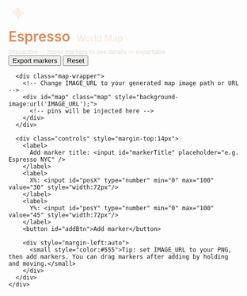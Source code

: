 <!doctype html>
<html lang="en">
<head>
<meta charset="utf-8" />
<meta name="viewport" content="width=device-width,initial-scale=1" />
<title>Espresso World Map — Interactive</title>
<style>
  :root{
    --bg:#fff6f0;
    --card-bg:#3e210f; /* espresso dark brown header */
    --accent:#d88b57;  /* espresso warm accent */
    --map-frame-bg: #0f0f0f; /* inner map background */
    --pin-bg: #c66b29;
    --pin-stroke: rgba(0,0,0,0.25);
    font-family: Inter, system-ui, -apple-system, "Segoe UI", Roboto, "Helvetica Neue", Arial;
  }

  html,body{height:100%;margin:0;background:var(--bg);color:#222}
  .container{
    max-width:1100px;
    margin:36px auto;
    padding:18px;
  }

  .card{
    background: linear-gradient(180deg, var(--card-bg), #401f0d);
    border-radius:14px;
    box-shadow:0 10px 30px rgba(0,0,0,0.25);
    padding:18px;
    color:var(--accent);
  }

  .header{
    display:flex;
    align-items:center;
    gap:18px;
    padding:6px 8px 14px 8px;
  }

  .logo {
    height:44px;
    width:44px;
    display:flex;
    align-items:center;
    justify-content:center;
    background:transparent;
  }
  .title{
    font-size:28px;
    font-weight:600;
    color:var(--accent);
  }
  .subtitle{
    color:#f6e8de;
    margin-left:6px;
    font-weight:500;
    font-size:18px;
  }

  /* Map area */
  .map-wrapper{
    margin-top:12px;
    background:var(--map-frame-bg);
    border-radius:12px;
    padding:14px;
  }

  .map{
    position:relative;
    width:100%;
    /* 16:9-ish ratio */
    aspect-ratio: 16/9;
    border-radius:8px;
    overflow:hidden;
    background-size:cover;
    background-position:center center;
    box-shadow: inset 0 0 0 6px rgba(0,0,0,0.35);
  }

  /* Pins are positioned with left/top % */
  .pin{
    position:absolute;
    transform: translate(-50%,-100%) scale(1);
    cursor:pointer;
    transition: transform .12s ease, box-shadow .12s ease;
    display:flex;
    align-items:center;
    justify-content:center;
    width:34px;
    height:34px;
  }

  .pin .dot{
    width:20px;height:20px;border-radius:50%;
    background:var(--pin-bg);
    border:3px solid #fff6f0;
    box-shadow: 0 6px 14px var(--pin-stroke);
  }

  .pin:hover{ transform: translate(-50%,-100%) scale(1.08); }

  .tooltip{
    position:absolute;
    background: #24160f;
    color: #ffdcb8;
    padding:8px 10px;
    font-size:13px;
    border-radius:8px;
    pointer-events:none;
    transform: translate(-50%, -120%);
    white-space:nowrap;
    box-shadow: 0 6px 16px rgba(0,0,0,0.45);
    opacity:0;
    transition:opacity .12s ease;
  }
  .pin:hover + .tooltip, .tooltip.show { opacity:1; }

  /* Controls area */
  .controls{
    display:flex;
    gap:12px;
    margin-top:12px;
    flex-wrap:wrap;
  }

  .controls button, .controls input, .controls select {
    padding:8px 10px;
    border-radius:8px;
    border:1px solid rgba(0,0,0,0.12);
    background:#fff;
    font-size:14px;
  }

  .small { font-size:13px; padding:6px 8px; }

  .right{
    margin-left:auto;
    display:flex;
    gap:8px;
    align-items:center;
  }

  /* Simple responsive */
  @media (max-width:640px){
    .title{font-size:20px}
    .subtitle{font-size:14px}
    .pin{width:28px;height:28px}
    .pin .dot{width:14px;height:14px}
  }
</style>
</head>
<body>
  <div class="container">
    <div class="card">
      <div class="header">
        <div class="logo" aria-hidden>
          <!-- Replace with the Espresso logo SVG or image if you have it -->
          <svg width="44" height="44" viewBox="0 0 44 44" xmlns="http://www.w3.org/2000/svg" role="img" aria-label="Espresso logo">
            <circle cx="22" cy="22" r="20" fill="none" stroke="none"></circle>
            <!-- simplified sun motif -->
            <g transform="translate(2,2)" fill="#d88b57">
              <path d="M20 0v6h4v4h6v4h-6v4h-4v6h-4v-6h-4v-4H6V6h6V2h4V0z" opacity="0.12"/>
            </g>
          </svg>
        </div>
        <div>
          <div class="title">Espresso <span class="subtitle">World Map</span></div>
          <div style="font-size:12px;color:#f1d7c2;margin-top:6px">Interactive — hover markers to see details — exportable</div>
        </div>
        <div class="right">
          <button id="exportBtn" class="small">Export markers</button>
          <button id="resetBtn" class="small">Reset</button>
        </div>
      </div>

      <div class="map-wrapper">
        <!-- Change IMAGE_URL to your generated map image path or URL -->
        <div id="map" class="map" style="background-image:url('IMAGE_URL');">
          <!-- pins will be injected here -->
        </div>
      </div>

      <div class="controls" style="margin-top:14px">
        <label>
          Add marker title: <input id="markerTitle" placeholder="e.g. Espresso NYC" />
        </label>
        <label>
          X%: <input id="posX" type="number" min="0" max="100" value="30" style="width:72px"/>
        </label>
        <label>
          Y%: <input id="posY" type="number" min="0" max="100" value="45" style="width:72px"/>
        </label>
        <button id="addBtn">Add marker</button>

        <div style="margin-left:auto">
          <small style="color:#555">Tip: set IMAGE_URL to your PNG, then add markers. You can drag markers after adding by holding and moving.</small>
        </div>
      </div>
    </div>
  </div>

<script>
/*
 Simple interactive marker manager.
 Markers are positioned with left/top percent values.
 - You can add markers with title and coordinates
 - Hover shows tooltip
 - Export returns JSON to the console and downloads a file
 - Markers are draggable (mouse + touch)
*/

const mapEl = document.getElementById('map');
const addBtn = document.getElementById('addBtn');
const markerTitle = document.getElementById('markerTitle');
const posX = document.getElementById('posX');
const posY = document.getElementById('posY');
const exportBtn = document.getElementById('exportBtn');
const resetBtn = document.getElementById('resetBtn');

let markers = [
  // default sample markers (approx percent positions based on provided mock image)
  {id: cryptoRandomId(), title:'North America', x:30, y:45},
  {id: cryptoRandomId(), title:'South America', x:28, y:72},
  {id: cryptoRandomId(), title:'Africa', x:52, y:60},
  {id: cryptoRandomId(), title:'Asia', x:68, y:38},
  {id: cryptoRandomId(), title:'Australia', x:80, y:78},
];

function cryptoRandomId(){ return 'm_'+Math.random().toString(36).slice(2,9); }

function renderMarkers(){
  mapEl.innerHTML = ''; // clear
  markers.forEach(m=>{
    const pin = document.createElement('div');
    pin.className = 'pin';
    pin.style.left = m.x + '%';
    pin.style.top = m.y + '%';
    pin.dataset.id = m.id;

    // inner dot
    const dot = document.createElement('div');
    dot.className = 'dot';
    pin.appendChild(dot);

    // tooltip (sibling inside map so it follows)
    const tooltip = document.createElement('div');
    tooltip.className = 'tooltip';
    tooltip.textContent = m.title || '(untitled)';

    // click to remove
    pin.addEventListener('contextmenu', (ev)=>{
      ev.preventDefault();
      if(confirm('Delete marker "'+m.title+'"?')) {
        markers = markers.filter(x=>x.id!==m.id);
        renderMarkers();
      }
    });

    // drag support
    makeDraggable(pin, (clientX, clientY) => {
      // compute percent relative to mapEl
      const rect = mapEl.getBoundingClientRect();
      const px = Math.max(0, Math.min(1, (clientX - rect.left) / rect.width));
      const py = Math.max(0, Math.min(1, (clientY - rect.top) / rect.height));
      m.x = Math.round(px * 1000)/10;
      m.y = Math.round(py * 1000)/10;
      pin.style.left = m.x + '%';
      pin.style.top = m.y + '%';
    });

    // show tooltip on hover
    pin.addEventListener('mouseenter', () => tooltip.classList.add('show'));
    pin.addEventListener('mouseleave', () => tooltip.classList.remove('show'));

    mapEl.appendChild(pin);
    mapEl.appendChild(tooltip);

    // position tooltip above the pin (update on each render)
    const rect = mapEl.getBoundingClientRect();
    const left = (m.x/100) * rect.width + rect.left;
    const top = (m.y/100) * rect.height + rect.top;
    // but because we appended tooltip to map (not body), position using percent offsets:
    tooltip.style.left = m.x + '%';
    tooltip.style.top = (m.y - 5) + '%';
  });
}

// Very small draggable helper: pointer events
function makeDraggable(el, onMove){
  let dragging=false;
  let pointerId=null;

  el.addEventListener('pointerdown', (e)=>{
    e.preventDefault();
    dragging=true;
    pointerId = e.pointerId;
    el.setPointerCapture(pointerId);
    el.style.transition = 'none';
  });

  el.addEventListener('pointermove', (e)=>{
    if(!dragging || e.pointerId !== pointerId) return;
    onMove(e.clientX, e.clientY);
  });

  el.addEventListener('pointerup', (e)=>{
    if(e.pointerId !== pointerId) return;
    dragging=false;
    try{ el.releasePointerCapture(pointerId); }catch(e){}
    el.style.transition = '';
  });

  el.addEventListener('pointercancel', ()=>{ dragging=false; });
}

// UI actions
addBtn.addEventListener('click', ()=>{
  const title = markerTitle.value.trim() || 'Untitled';
  const x = Math.min(100, Math.max(0, Number(posX.value) || 50));
  const y = Math.min(100, Math.max(0, Number(posY.value) || 50));
  markers.push({id: cryptoRandomId(), title, x, y});
  renderMarkers();
  markerTitle.value=''; posX.value='50'; posY.value='50';
});

exportBtn.addEventListener('click', ()=>{
  const dataStr = JSON.stringify(markers, null, 2);
  console.log('Markers export:', markers);
  downloadFile('espresso-markers.json', dataStr);
});

resetBtn.addEventListener('click', ()=>{
  if(!confirm('Reset to default sample markers?')) return;
  markers = [
    {id: cryptoRandomId(), title:'North America', x:30, y:45},
    {id: cryptoRandomId(), title:'South America', x:28, y:72},
    {id: cryptoRandomId(), title:'Africa', x:52, y:60},
    {id: cryptoRandomId(), title:'Asia', x:68, y:38},
    {id: cryptoRandomId(), title:'Australia', x:80, y:78},
  ];
  renderMarkers();
});

// helper download
function downloadFile(filename, text) {
  const blob = new Blob([text], {type: 'application/json'});
  const url = URL.createObjectURL(blob);
  const a = document.createElement('a');
  a.href = url;
  a.download = filename;
  a.click();
  setTimeout(()=>URL.revokeObjectURL(url), 60000);
}

// initial render
renderMarkers();

</script>
</body>
</html>
